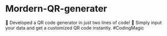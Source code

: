 # Mordern-QR-generater
🔗 Developed a QR code generator in just two lines of code! 🚀 Simply input your data and get a customized QR code instantly. #CodingMagic
